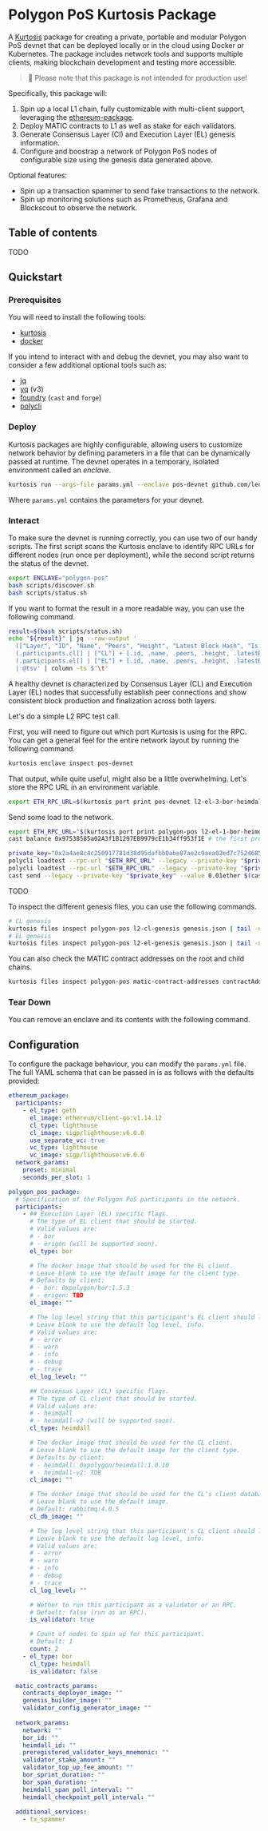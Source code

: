 # Polygon PoS Kurtosis Package

A [Kurtosis](https://github.com/kurtosis-tech/kurtosis) package for creating a private, portable and modular Polygon PoS devnet that can be deployed locally or in the cloud using Docker or Kubernetes. The package includes network tools and supports multiple clients, making blockchain development and testing more accessible.

> 🚨 Please note that this package is not intended for production use!

Specifically, this package will:

1. Spin up a local L1 chain, fully customizable with multi-client support, leveraging the [ethereum-package](https://github.com/ethpandaops/ethereum-package).
2. Deploy MATIC contracts to L1 as well as stake for each validators.
3. Generate Consensus Layer (Cl) and Execution Layer (EL) genesis information.
4. Configure and boostrap a network of Polygon PoS nodes of configurable size using the genesis data generated above.

Optional features:

- Spin up a transaction spammer to send fake transactions to the network.
- Spin up monitoring solutions such as Prometheus, Grafana and Blockscout to observe the network.

## Table of contents

TODO

## Quickstart

### Prerequisites

You will need to install the following tools:

- [kurtosis](https://github.com/kurtosis-tech/kurtosis)
- [docker](https://docs.docker.com/)

If you intend to interact with and debug the devnet, you may also want to consider a few additional optional tools such as:

- [jq](https://github.com/jqlang/jq)
- [yq](https://pypi.org/project/yq/) (v3)
- [foundry](https://github.com/foundry-rs/foundry) (`cast` and `forge`)
- [polycli](https://github.com/0xPolygon/polygon-cli)

### Deploy

Kurtosis packages are highly configurable, allowing users to customize network behavior by defining parameters in a file that can be dynamically passed at runtime. The devnet operates in a temporary, isolated environment called an *enclave*.


```bash
kurtosis run --args-file params.yml --enclave pos-devnet github.com/leovct/kurtosis-polygon-pos
```

Where `params.yml` contains the parameters for your devnet.

### Interact

To make sure the devnet is running correctly, you can use two of our handy scripts. The first script scans the Kurtosis enclave to identify RPC URLs for different nodes (run once per deployment), while the second script returns the status of the devnet.

```bash
export ENCLAVE="polygon-pos"
bash scripts/discover.sh
bash scripts/status.sh
```

If you want to format the result in a more readable way, you can use the following command.

```bash
result=$(bash scripts/status.sh)
echo "${result}" | jq --raw-output '
  (["Layer", "ID", "Name", "Peers", "Height", "Latest Block Hash", "Is Syncing"] | (., map(length*"-"))),
  (.participants.cl[] | ["CL"] + [.id, .name, .peers, .height, .latestBlockHash[:10], .isSyncing]),
  (.participants.el[] | ["EL"] + [.id, .name, .peers, .height, .latestBlockHash[:10], .isSyncing])
  | @tsv' | column -ts $'\t'
```

A healthy devnet is characterized by Consensus Layer (CL) and Execution Layer (EL) nodes that successfully establish peer connections and show consistent block production and finalization across both layers.

Let's do a simple L2 RPC test call.

First, you will need to figure out which port Kurtosis is using for the RPC. You can get a general feel for the entire network layout by running the following command.

```bash
kurtosis enclave inspect pos-devnet
```

That output, while quite useful, might also be a little overwhelming. Let's store the RPC URL in an environment variable.

```bash
export ETH_RPC_URL=$(kurtosis port print pos-devnet l2-el-3-bor-heimdall-rpc)
```

Send some load to the network.

```bash
export ETH_RPC_URL="$(kurtosis port print polygon-pos l2-el-1-bor-heimdall-validator rpc)"
cast balance 0x97538585a02A3f1B1297EB9979cE1b34ff953f1E # the first pre-funded account

private_key="0x2a4ae8c4c250917781d38d95dafbb0abe87ae2c9aea02ed7c7524685358e49c2"
polycli loadtest --rpc-url "$ETH_RPC_URL" --legacy --private-key "$private_key" --verbosity 700 --requests 500 --rate-limit 10 --mode t
polycli loadtest --rpc-url "$ETH_RPC_URL" --legacy --private-key "$private_key" --verbosity 700 --requests 500 --rate-limit 10 --mode 2
cast send --legacy --private-key "$private_key" --value 0.01ether $(cast address-zero)
```

TODO

To inspect the different genesis files, you can use the following commands.

```bash
# CL genesis
kurtosis files inspect polygon-pos l2-cl-genesis genesis.json | tail -n +2 | jq
# EL genesis
kurtosis files inspect polygon-pos l2-el-genesis genesis.json | tail -n +2 | jq
```

You can also check the MATIC contract addresses on the root and child chains.

```bash
kurtosis files inspect polygon-pos matic-contract-addresses contractAddresses.json | tail -n +2 | jq
```

### Tear Down

You can remove an enclave and its contents with the following command.

## Configuration

To configure the package behaviour, you can modify the `params.yml` file. The full YAML schema that can be passed in is as follows with the defaults provided:

```yml
ethereum_package:
  participants:
    - el_type: geth
      el_image: ethereum/client-go:v1.14.12
      cl_type: lighthouse
      cl_image: sigp/lighthouse:v6.0.0
      use_separate_vc: true
      vc_type: lighthouse
      vc_image: sigp/lighthouse:v6.0.0
  network_params:
    preset: minimal
    seconds_per_slot: 1

polygon_pos_package:
  # Specification of the Polygon PoS participants in the network.
  participants:
    - ## Execution Layer (EL) specific flags.
      # The type of EL client that should be started.
      # Valid values are:
      # - bor
      # - erigon (will be supported soon).
      el_type: bor

      # The docker image that should be used for the EL client.
      # Leave blank to use the default image for the client type.
      # Defaults by client:
      # - bor: 0xpolygon/bor:1.5.3
      # - erigon: TBD
      el_image: ""

      # The log level string that this participant's EL client should log at.
      # Leave blank to use the default log level, info.
      # Valid values are:
      # - error
      # - warn
      # - info
      # - debug
      # - trace
      el_log_level: ""

      ## Consensus Layer (CL) specific flags.
      # The type of CL client that should be started.
      # Valid values are:
      # - heimdall
      # - heimdall-v2 (will be supported soon).
      cl_type: heimdall

      # The docker image that should be used for the CL client.
      # Leave blank to use the default image for the client type.
      # Defaults by client:
      # - heimdall: 0xpolygon/heimdall:1.0.10
      # - heimdall-v2: TDB
      cl_image: ""

      # The docker image that should be used for the CL's client database.
      # Leave blank to use the default image.
      # Default: rabbitmq:4.0.5
      cl_db_image: ""

      # The log level string that this participant's CL client should log at.
      # Leave blank to use the default log level, info.
      # Valid values are:
      # - error
      # - warn
      # - info
      # - debug
      # - trace
      cl_log_level: ""

      # Wether to run this participant as a validator or an RPC.
      # Default: false (run as an RPC).
      is_validator: true

      # Count of nodes to spin up for this participant.
      # Default: 1
      count: 2
    - el_type: bor
      cl_type: heimdall
      is_validator: false

  matic_contracts_params:
    contracts_deployer_image: ""
    genesis_builder_image: ""
    validator_config_generator_image: ""
  
  network_params:
    network: ""
    bor_id: ""
    heimdall_id: ""
    preregistered_validator_keys_mnemonic: ""
    validator_stake_amount: ""
    validator_top_up_fee_amount: ""
    bor_sprint_duration: ""
    bor_span_duration: ""
    heimdall_span_poll_interval: ""
    heimdall_checkpoint_poll_interval: ""
  
  additional_services:
    - tx_spammer
```
